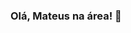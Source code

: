 ### Olá, Mateus na área! 👋

<!--
- 😍 Amo linguagens de programação e dados...
- 🌱 Estudando banco de dados e Python...
- 😎 Sempre procuro aprender coisas novas...
-->


